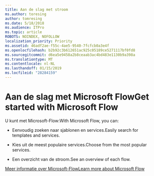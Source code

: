 ```yaml
---
title: Aan de slag met stroom
ms.author: toresing
author: tomresing
ms.date: 5/18/2018
ms.audience: ITPro
ms.topic: article
ROBOTS: NOINDEX, NOFOLLOW
localization_priority: Priority
ms.assetid: 46adf2ae-f55c-4ae5-9540-7fcfcb0a3e4f
ms.openlocfilehash: b2b92c3b612651ac925c05189ce5271117bf0fd8
ms.sourcegitcommit: d6ea5e9458a2b8ceaab3ac4bd483e1130b9a398a
ms.translationtype: MT
ms.contentlocale: nl-NL
ms.lasthandoff: 01/15/2019
ms.locfileid: "28284159"
---
```

# <a name="get-started-with-microsoft-flow"></a><span data-ttu-id="42062-102">Aan de slag met Microsoft Flow</span><span class="sxs-lookup"><span data-stu-id="42062-102">Get started with Microsoft Flow</span></span>

<span data-ttu-id="42062-103">U kunt met Microsoft-Flow:</span><span class="sxs-lookup"><span data-stu-id="42062-103">With Microsoft Flow, you can:</span></span>
  
- <span data-ttu-id="42062-104">Eenvoudig zoeken naar sjablonen en services.</span><span class="sxs-lookup"><span data-stu-id="42062-104">Easily search for templates and services.</span></span>
    
- <span data-ttu-id="42062-105">Kies uit de meest populaire services.</span><span class="sxs-lookup"><span data-stu-id="42062-105">Choose from the most popular services.</span></span>
    
- <span data-ttu-id="42062-106">Een overzicht van de stroom.</span><span class="sxs-lookup"><span data-stu-id="42062-106">See an overview of each flow.</span></span>
    
[<span data-ttu-id="42062-107">Meer informatie over Microsoft-Flow</span><span class="sxs-lookup"><span data-stu-id="42062-107">Learn more about Microsoft Flow</span></span>](https://go.microsoft.com/fwlink/?linkid=874446)
  

